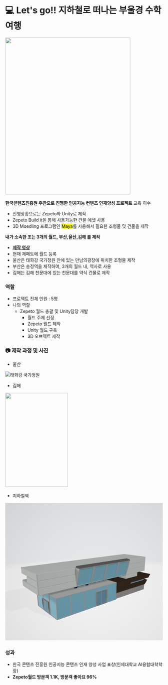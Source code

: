 # :computer: Let's go!! 지하철로 떠나는 부울경 수학여행
<img src="https://user-images.githubusercontent.com/70684380/230895869-25d06365-f5bc-4f55-8512-142186d4da4c.png" width="400" height="500"/>

**한국콘텐츠진흥원 주관으로 진행한 </u>인공지능 컨텐츠 인재양성</u> 프로젝트** 교육 이수
- 진행상황으로는 Zepeto와 Unity로 제작
- Zepeto Build it을 통해 사용가능한 건물 에셋 사용
- 3D Moedling 프로그램인 <mark>Maya</mark>를 사용해서 필요한 조형물 및 건물을 제작

**내가 소속한 조는 3개의 월드, <amrk>부산,울산,김해</mark> 를 제작**
- [**제작 영상**](https://youtu.be/UNeIxX8W_rk)
- 현재 제페토에 월드 등록
- 울산은 태화강 국가정원 안에 있는 만남의광장에 위치한 조형물 제작
- 부산은 송정역을 제작하여, 3개의 월드 내, 역사로 사용
- 김해는 김해 천문대에 있는 천문대를 약식 건물로 제작

### 역할

- 프로젝트 전체 인원 : 5명
- 나의 역할
    - Zepeto 월드 총괄 및 Unity담당 개발
        - 월드 주제 선정
        - Zepeto 월드 제작
        - Unity 월드 구축
        - 3D 오브젝트 제작

### :camera: 제작 과정 및 사진
- 울산 

![태화강 국가정원](./Image/Taehaw.PNG)

- 김해 

<img src="https://github.com/JengHC/Zepeto-World-Busan-Ulsan-Kimhae-/assets/70684380/c202774f-57ba-491a-a2a2-c4a36e7e6e76.png" width="200" height="300"/>

- 지하철역

![지하철역](./Image/station.PNG)

### 성과

- 한국 콘텐츠 진흥원 인공지능 콘텐츠 인재 양성 사업 표창(인제대학교 AI융합대학학장)
- **Zepeto월드 방문객 1.1K, 방문객 좋아요 96%**
